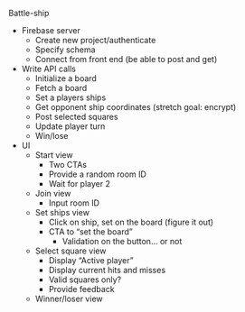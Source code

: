 Battle-ship

- Firebase server
    - Create new project/authenticate
    - Specify schema
    - Connect from front end (be able to post and get)
- Write API calls
    - Initialize a board
    - Fetch a board
    - Set a players ships
    - Get opponent ship coordinates (stretch goal: encrypt)
    - Post selected squares
    - Update player turn
    - Win/lose
- UI
    - Start view
        - Two CTAs
        - Provide a random room ID
        - Wait for player 2
    - Join view
        - Input room ID
    - Set ships view
        - Click on ship, set on the board (figure it out)
        - CTA to “set the board”
            - Validation on the button… or not
    - Select square view
        - Display “Active player”
        - Display current hits and misses
        - Valid squares only?
        - Provide feedback
    - Winner/loser view